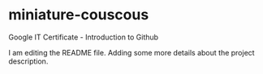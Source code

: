 # miniature-couscous
Google IT Certificate - Introduction to Github

I am editing the README file. Adding some more details about the project description.